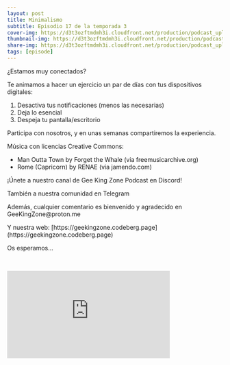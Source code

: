 ```yaml
---
layout: post
title: Minimalismo
subtitle: Episodio 17 de la temporada 3
cover-img: https://d3t3ozftmdmh3i.cloudfront.net/production/podcast_uploaded_nologo/14743809/14743809-1619370377976-ce118b9b0f9a8.jpg
thumbnail-img: https://d3t3ozftmdmh3i.cloudfront.net/production/podcast_uploaded_nologo/14743809/14743809-1619370377976-ce118b9b0f9a8.jpg
share-img: https://d3t3ozftmdmh3i.cloudfront.net/production/podcast_uploaded_nologo/14743809/14743809-1619370377976-ce118b9b0f9a8.jpg
tags: [episode]
---
```


<p>¿Estamos muy conectados?</p>
<p>Te animamos a hacer un ejercicio un par de días con tus dispositivos digitales:</p>
<ol>
 <li>Desactiva tus notificaciones (menos las necesarias)</li>
 <li>Deja lo esencial</li>
  <li>Despeja tu pantalla/escritorio</li>
</ol>
<p>Participa con nosotros, y en unas semanas compartiremos la experiencia.</p>
<p>Música con licencias Creative Commons:</p>
<ul>
  <li>Man Outta Town by Forget the Whale (via freemusicarchive.org)</li>
  <li>Rome (Capricorn) by RENAE (via jamendo.com)</li>
</ul>
<p>¡Únete a nuestro canal de Gee King Zone Podcast en Discord!</p>
<p>También a nuestra comunidad en Telegram</p>
<p>Además, cualquier comentario es bienvenido y agradecido en GeeKingZone@proton.me</p>
<p>Y nuestra web: [https://geekingzone.codeberg.page](https://geekingzone.codeberg.page)</p>
<p>Os esperamos...</p>
<p><br /></p>
<iframe src='https://podcasters.spotify.com/pod/show/geekingzone/embed/episodes/Minimalismo-e1pjhnv' height='204px' width='380px' frameborder='0' scrolling='no'></iframe>